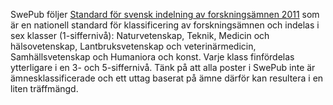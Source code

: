 
SwePub följer [Standard för svensk indelning av forskningsämnen 2011](http://www.scb.se/sv_/Dokumentation/Klassifikationer-och-standarder/Standard-for-svensk-indelning-av-forskningsamnen-2011/) som är en nationell standard för klassificering av forskningsämnen och indelas i sex klasser (1-siffernivå): Naturvetenskap, Teknik, Medicin och hälsovetenskap, Lantbruksvetenskap och veterinärmedicin, Samhällsvetenskap och Humaniora och konst. Varje klass finfördelas ytterligare i en 3- och 5-siffernivå. Tänk på att alla poster i SwePub inte är ämnesklassificerade och ett uttag baserat på ämne därför kan resultera i en liten träffmängd.  
